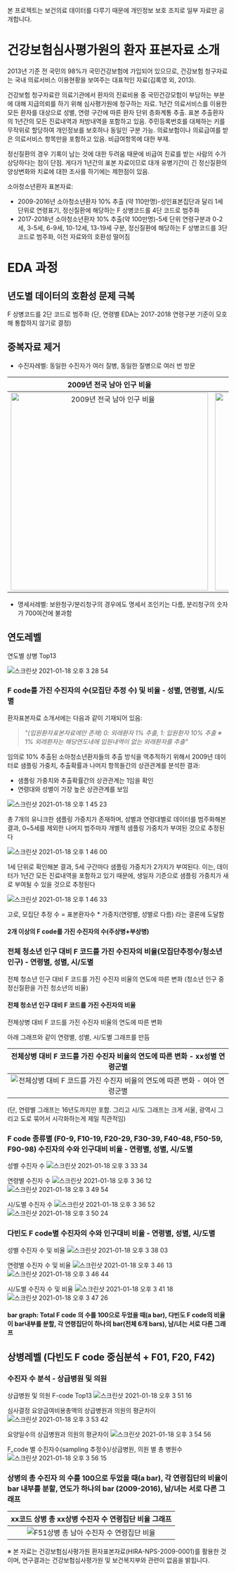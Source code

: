 본 프로젝트는 보건의료 데이터를 다루기 때문에 개인정보 보호 조치로 일부 자료만 공개합니다.

# 건강보험심사평가원의 환자 표본자료 소개
2013년 기준 전 국민의 98%가 국민건강보험에 가입되어 있으므로, 건강보험 청구자료는 국내 의료서비스 이용현황을 보여주는 대표적인 자료(김록영 외, 2013).

건강보험 청구자료란 의료기관에서 환자의 진료비용 중 국민건강모험이 부담하는 부분에 대해 지급의뢰를 하기 위해 심사평가원에 청구하는 자료.
1년간 의료서비스를 이용한 모든 환자를 대상으로 성별, 연령 구간에 따른 환자 단위 층화계통 추출. 표본 추출환자의 1년간의 모든 진료내역과 처방내역을 포함하고 있음.
주민등록번호를 대체하는 키를 무작위로 할당하여 개인정보를 보호하나 동일인 구분 가능.
의료보험이나 의료급여를 받은 의료서비스 항목만을 포함하고 있음. 비급여항목에 대한 부재.

정신질환의 경우 기록이 남는 것에 대한 두려움 때문에 비급여 진료를 받는 사람의 수가 상당하다는 점이 단점. 게다가 1년간의 표본 자료이므로 대개 유병기간이 긴 정신질환의 양상변화와 치료에 대한 조사를 하기에는 제한점이 있음.

소아청소년환자 표본자료: 
- 2009-2016년 소아청소년환자 10% 추출 (약 110만명)-성인표본집단과 달리 1세 단위로 연령표기, 정신질환에 해당하는 F 상병코드를 4단 코드로 범주화 
- 2017-2018년 소아청소년환자 10% 추출(약 100만명)-5세 단위 연령구분과 0-2세, 3-5세, 6-9세, 10-12세, 13-19세 구분, 정신질환에 해당하는 F 상병코드를 3단 코드로 범주화, 이전 자료와의 호환성 떨어짐 

# EDA 과정

## 년도별 데이터의 호환성 문제 극복
F 상병코드를 2단 코드로 범주화 (단, 연령별 EDA는 2017-2018 연령구분 기준이 모호해 통합하지 않기로 결정)

## 중복자료 제거
- 수진자레벨: 동일한 수진자가 여러 질병, 동일한 질병으로 여러 번 방문

2009년 전국 남아 인구 비율            |  2009 연령군별 남아 진료건수         |  2009년 연령군별 남아 수진자 비율
:-------------------------:|:-------------------------:|:-------------------------:
<img width="449" alt="2009년 전국 남아 인구 비율" src="https://user-images.githubusercontent.com/68261338/104873924-ff687600-5994-11eb-8227-660d81506c03.png">  |  <img width="449" alt="2009 연령군별 남아 진료건수" src="https://user-images.githubusercontent.com/68261338/104873920-fc6d8580-5994-11eb-8e16-c7c1640c9768.png"> | <img width="449" alt="2009년 연령군별 남아 수진자 비율" src="https://user-images.githubusercontent.com/68261338/104873923-fe374900-5994-11eb-8de3-4063889c22ca.png">

- 명세서레벨: 보완청구/분리청구의 경우에도 명세서 조인키는 다름, 분리청구의 숫자가 700여건에 불과함

## 연도레벨

연도별 상병 Top13

![스크린샷 2021-01-18 오후 3 28 54](https://user-images.githubusercontent.com/68368668/104880003-385b1780-59a2-11eb-836f-844e8033d1cb.png)

### F code를 가진 수진자의 수(모집단 추정 수) 및 비율  - 성별, 연령별, 시/도별

환자표본자료 소개서에는 다음과 같이 기재되어 있음:
> *"(입원환자표본자료에만 존재) 0: 외래환자 1% 추출, 1: 입원환자 10% 추출 ※ 1% 외래환자는 해당연도내에 입원내역이 없는 외래환자를 추출"*

임의로 10% 추출된 소아청소년환자들의 추출 방식을 역추적하기 위해서 2009년 데이터로 샘플링 가중치, 추출확률과 나머지 항목들간의 상관관계를 분석한 결과:
- 샘플링 가중치와 추출확률간의 상관관계는 1임을 확인
- 연령대와 성별이 가장 높은 상관관계를 보임

![스크린샷 2021-01-18 오후 1 45 23](https://user-images.githubusercontent.com/68261338/104874191-a64d1200-5995-11eb-96b5-acd18b4384c3.png)

총 7개의 유니크한 샘플링 가중치가 존재하며, 성별과 연령대별로 데이터를 범주화해본 결과, 0~5세를 제외한 나머지 범주마자 개별적 샘플링 가중치가 부여된 것으로 추정된다

![스크린샷 2021-01-18 오후 1 46 00](https://user-images.githubusercontent.com/68261338/104873951-1313dc80-5995-11eb-8120-956ef6150b0b.png)

1세 단위로 확인해본 결과, 5세 구간마다 샘플링 가중치가 2가지가 부여된다. 이는, 데이터가 1년간 모든 진료내역을 포함하고 있기 때문에, 생일자 기준으로 샘플링 가중치가 새로 부여될 수 있을 것으로 추정된다

![스크린샷 2021-01-18 오후 1 46 33](https://user-images.githubusercontent.com/68261338/104873953-13ac7300-5995-11eb-9a10-88d374f5a87c.png)

고로, 모집단 추정 수 = 표본환자수 * 가중치(연령별, 성별로 다름) 라는 결론에 도달함

#### 2개 이상의 F code를 가진 수진자의 수(주상병+부상병)

### 전체 청소년 인구 대비 F 코드를 가진 수진자의 비율(모집단추정수/청소년인구)  - 연령별, 성별, 시/도별
전체 청소년 인구 대비 F 코드를 가진 수진자 비율의 연도에 따른 변화 (청소년 인구 중 정신질환을 가진 청소년의 비율)

#### 전체 청소년 인구 대비 F 코드를 가진 수진자의 비율
전체상병 대비 F 코드를 가진 수진자 비율의 연도에 따른 변화

아래 그래프와 같이 연령별, 성별, 시/도별 그래프를 만듬

전체상병 대비 F 코드를 가진 수진자 비율의 연도에 따른 변화 - xx성별 연령군별|
:-------------------------:|
|![전체상병 대비 F 코드를 가진 수진자 비율의 연도에 따른 변화 - 여아 연령군별](https://user-images.githubusercontent.com/68261338/104877215-b74d5180-599c-11eb-81b2-06a8a0bfa3c6.png)

(단, 연령별 그래프는 16년도까지만 포함. 그리고 시/도 그래프는 크게 서울, 광역시 그리고 도로 묶어서 시각화하는게 제일 직관적임)

### F code 종류별 (F0-9, F10-19, F20-29, F30-39, F40-48, F50-59, F90-98) 수진자의 수와 인구대비 비율 - 연령별, 성별, 시/도별

성별 수진자 수
![스크린샷 2021-01-18 오후 3 33 34](https://user-images.githubusercontent.com/68368668/104880233-8a03a200-59a2-11eb-8ca2-e4372e8a4092.png)

연령별 수진자 수
![스크린샷 2021-01-18 오후 3 36 12](https://user-images.githubusercontent.com/68368668/104880448-e8308500-59a2-11eb-8960-3da6d9c36a44.png)
![스크린샷 2021-01-18 오후 3 49 54](https://user-images.githubusercontent.com/68368668/104881545-d0f29700-59a4-11eb-99ea-cad068b68875.png)

시/도별 수진자 수
![스크린샷 2021-01-18 오후 3 36 52](https://user-images.githubusercontent.com/68368668/104880494-fed6dc00-59a2-11eb-9296-e00500e46bc3.png)
![스크린샷 2021-01-18 오후 3 50 24](https://user-images.githubusercontent.com/68368668/104881584-e2d43a00-59a4-11eb-8736-c7252e97d113.png)

### 다빈도 F code별 수진자의 수와 인구대비 비율 - 연령별, 성별, 시/도별

성별 수진자 수 및 비율
![스크린샷 2021-01-18 오후 3 38 03](https://user-images.githubusercontent.com/68368668/104880585-2af25d00-59a3-11eb-8f49-496a79dc5517.png)

연령별 수진자 수 및 비율
![스크린샷 2021-01-18 오후 3 46 13](https://user-images.githubusercontent.com/68368668/104881242-4d38aa80-59a4-11eb-9649-4df9a50888bc.png)
![스크린샷 2021-01-18 오후 3 46 44](https://user-images.githubusercontent.com/68368668/104881283-604b7a80-59a4-11eb-860a-3933f667b2bb.png)

시/도별 수진자 수 및 비율
![스크린샷 2021-01-18 오후 3 41 18](https://user-images.githubusercontent.com/68368668/104880810-9ccaa680-59a3-11eb-8742-921dbcb39da4.png)
![스크린샷 2021-01-18 오후 3 47 26](https://user-images.githubusercontent.com/68368668/104881329-7822fe80-59a4-11eb-8b48-1384ed3489f2.png)

#### bar graph: Total F code 의 수를 100으로 두었을 때(a bar), 다빈도 F code의 비율이 bar내부를 분할, 각 연령집단이 하나의 bar(전체 6개 bars), 남/녀는 서로 다른 그래프


## 상병레벨 (다빈도 F code 중심분석 + F01, F20, F42)

### 수진자 수 분석 - 상급병원 및 의원

상급병원 및 의원 F-code Top13
![스크린샷 2021-01-18 오후 3 51 16](https://user-images.githubusercontent.com/68368668/104881643-013a3580-59a5-11eb-9ba0-cd1bb8fd1310.png)

심사결정 요양급여비용총액의 상급병원과 의원의 평균차이
![스크린샷 2021-01-18 오후 3 53 42](https://user-images.githubusercontent.com/68368668/104881832-59713780-59a5-11eb-89e7-8fe2413c6930.png)

요양일수의 상급병원과 의원의 평균차이
![스크린샷 2021-01-18 오후 3 54 56](https://user-images.githubusercontent.com/68368668/104881916-845b8b80-59a5-11eb-936d-1eb58c77d868.png)

F_code 별 수진자수(sampling 추정수)/상급병원, 의원 별 총 병원수
![스크린샷 2021-01-18 오후 3 56 15](https://user-images.githubusercontent.com/68368668/104882047-b40a9380-59a5-11eb-8e4a-c88f5cb3dbe0.png)

### 상병의 총 수진자 의 수를 100으로 두었을 때(a bar), 각 연령집단의 비율이 bar 내부를 분할, 연도가 하나의 bar (2009-2016), 남/녀는 서로 다른 그래프

xx코드 상병 총 xx상병 수진자 수 연령집단 비율 그래프|
:-------------------------:|
![F51상병 총 남아 수진자 수 연령집단 비율](https://user-images.githubusercontent.com/68261338/104877745-d7314500-599d-11eb-8dc6-4c168fec464f.png)|






※ 본 자료는 건강보험심사평가원 환자표본자료(HIRA-NPS-2009-0001)를 활용한 것이며, 연구결과는 건강보험심사평가원 및 보건복지부와 관련이 없음을 밝힙니다.
